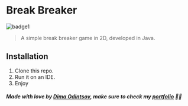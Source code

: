 # Break Breaker

![badge1](https://img.shields.io/badge/java-%23ED8B00.svg?style=for-the-badge&logo=java&logoColor=white)
> A simple break breaker game in 2D, developed in Java.

## Installation
1. Clone this repo.
2. Run it on an IDE.
3. Enjoy

##### Made with love by [Dima Odintsov](https://github.com/DimaOdin), make sure to check my [portfolio](https://dimaodin.com/) 💜🚀
